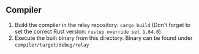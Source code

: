 ## Compiler

1. Build the compiler in the relay repository: `cargo build` (Don't forget to set the correct Rust version: `rustup override set 1.64.0`)
2. Execute the built binary from this directory. Binary can be found under `compiler/target/debug/relay`